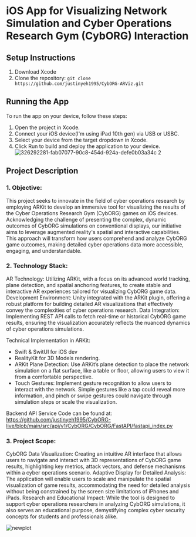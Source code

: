 # iOS App for Visualizing Network Simulation and Cyber Operations Research Gym (CybORG) Interaction

## Setup Instructions
1. Download Xcode
2. Clone the repository: `git clone https://github.com/justinyeh1995/CybORG-ARViz.git`
 
## Running the App
To run the app on your device, follow these steps:

1. Open the project in Xcode.
2. Connect your iOS device(I'm using iPad 10th gen) via USB or USBC.
3. Select your device from the target dropdown in Xcode.
4. Click Run to build and deploy the application to your device.
![326292281-fab07077-90c8-454d-924a-defe0b03a34c 2](https://github.com/justinyeh1995/CybORG-ARViz/assets/42970023/a45e956f-cf2c-4b92-9948-e0802f0c2914)


## Project Description

### 1. Objective:
This project seeks to innovate in the field of cyber operations research by employing ARKit to develop an immersive tool for visualizing the results of the Cyber Operations Research Gym (CybORG) games on iOS devices. Acknowledging the challenge of presenting the complex, dynamic outcomes of CybORG simulations on conventional displays, our initiative aims to leverage augmented reality's spatial and interactive capabilities. This approach will transform how users comprehend and analyze CybORG game outcomes, making detailed cyber operations data more accessible, engaging, and understandable.

### 2. Technology Stack:
AR Technology: Utilizing ARKit, with a focus on its advanced world tracking, plane detection, and spatial anchoring features, to create stable and interactive AR experiences tailored for visualizing CybORG game data.
Development Environment: Unity integrated with the ARKit plugin, offering a robust platform for building detailed AR visualizations that effectively convey the complexities of cyber operations research.
Data Integration: Implementing REST API calls to fetch real-time or historical CybORG game results, ensuring the visualization accurately reflects the nuanced dynamics of cyber operations simulations.

Technical Implementation in ARKit:
- Swift & SwitUI for iOS dev
- RealityKit for 3D Models rendering.
- ARKit Plane Detection: Use ARKit’s plane detection to place the network simulation on a flat surface, like a table or floor, allowing users to view it from a comfortable perspective.
- Touch Gestures: Implement gesture recognition to allow users to interact with the network. Simple gestures like a tap could reveal more information, and pinch or swipe gestures could navigate through simulation steps or scale the visualization.

Backend API Service Code can be found at: \
https://github.com/justinyeh1995/CybORG-live/blob/main/src/api/v1/CybORG/CybORG/FastAPI/fastapi_index.py

### 3. Project Scope:
CybORG Data Visualization: Creating an intuitive AR interface that allows users to navigate and interact with 3D representations of CybORG game results, highlighting key metrics, attack vectors, and defense mechanisms within a cyber operations scenario.
Adaptive Display for Detailed Analysis: The application will enable users to scale and manipulate the spatial visualization of game results, accommodating the need for detailed analysis without being constrained by the screen size limitations of iPhones and iPads.
Research and Educational Impact: While the tool is designed to support cyber operations researchers in analyzing CybORG simulations, it also serves an educational purpose, demystifying complex cyber security concepts for students and professionals alike.

![newplot](https://github.com/justinyeh1995/AR_Final_Project/assets/42970023/a95642d8-81fb-44f6-b24e-c06be1edaa6f)
